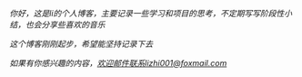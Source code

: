 *你好，这是li的个人博客，主要记录一些学习和项目的思考，不定期写写阶段性小结，也会分享些喜欢的音乐*

*这个博客刚刚起步，希望能坚持记录下去*

*如果有你感兴趣的内容，欢迎邮件联系lizhi001@foxmail.com*


